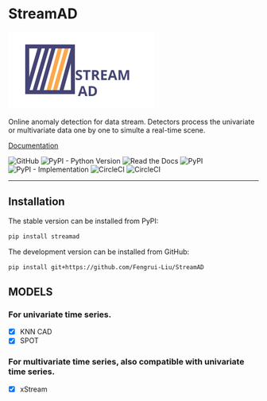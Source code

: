# StreamAD

![StreamAD Logo](docs/source/images/logo_htmlwithname.svg)





Online anomaly detection for data stream. Detectors process the univariate or multivariate data one by one to simulte a real-time scene.



[Documentation](https://streamad.readthedocs.io/en/latest/)


<!--- BADGES: START --->

![GitHub](https://img.shields.io/github/license/Fengrui-Liu/StreamAD)
![PyPI - Python Version](https://img.shields.io/pypi/pyversions/StreamAD?style=flat)
![Read the Docs](https://img.shields.io/readthedocs/streamad?style=flat)
![PyPI](https://img.shields.io/pypi/v/streamad)
![PyPI - Implementation](https://img.shields.io/pypi/implementation/streamad)
![CircleCI](https://img.shields.io/circleci/build/github/Fengrui-Liu/StreamAD/main)
![CircleCI](https://img.shields.io/circleci/build/github/Fengrui-Liu/StreamAD/dev)


---



## Installation

The stable version can be installed from PyPI:

```bash
pip install streamad
```

The development version can be installed from GitHub:

```bash
pip install git+https://github.com/Fengrui-Liu/StreamAD
```



## MODELS

### For univariate time series.
- [x] KNN CAD
- [x] SPOT

### For multivariate time series, also compatible with univariate time series.
- [x] xStream